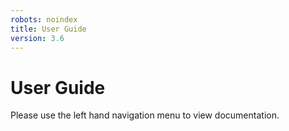 ```yaml
---
robots: noindex
title: User Guide
version: 3.6
---
```


# User Guide

Please use the left hand navigation menu to view documentation.
